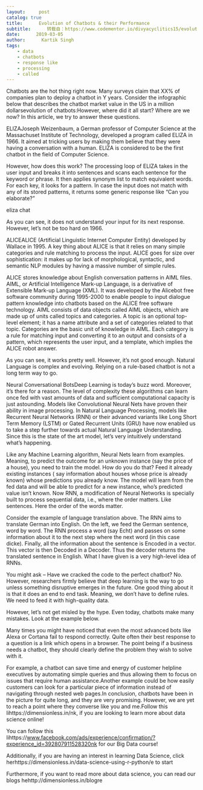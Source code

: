 ```yaml
---
layout:     post
catalog: true
title:      Evolution of Chatbots & their Performance
subtitle:      转载自：https://www.codementor.io/divyacyclitics15/evolution-of-chatbots-their-performance-srbo2azm0
date:      2019-03-05
author:      Kartik Singh
tags:
    - data
    - chatbots
    - response like
    - processing
    - called
---
```


Chatbots are the hot thing right now. Many surveys claim that XX% of companies plan to deploy a chatbot in Y years. Consider the infographic below that describes the chatbot market value in the US in a million dollarsevolution of chatbots:However, where did it all start? Where are we now? In this article, we try to answer these questions.

ELIZAJoseph Weizenbaum, a German professor of Computer Science at the Massachuset Institute of Technology, developed a program called ELIZA in 1966. It aimed at tricking users by making them believe that they were having a conversation with a human. ELIZA is considered to be the first chatbot in the field of Computer Science.

However, how does this work? The processing loop of ELIZA takes in the user input and breaks it into sentences and scans each sentence for the keyword or phrase. It then applies synonym list to match equivalent words. For each key, it looks for a pattern. In case the input does not match with any of its stored patterns, it returns some generic response like “Can you elaborate?”

eliza chat

As you can see, it does not understand your input for its next response. However, let’s not be too hard on 1966.

ALICEALICE (Artificial Linguistic Internet Computer Entity) developed by Wallace in 1995. A key thing about ALICE is that it relies on many simple categories and rule matching to process the input. ALICE goes for size over sophistication: it makes up for lack of morphological, syntactic, and semantic NLP modules by having a massive number of simple rules.

ALICE stores knowledge about English conversation patterns in AIML files. AIML, or Artificial Intelligence Mark-up Language, is a derivative of Extensible Mark-up Language (XML). It was developed by the Alicebot free software community during 1995-2000 to enable people to input dialogue pattern knowledge into chatbots based on the ALICE free software technology. AIML consists of data objects called AIML objects, which are made up of units called topics and categories. A topic is an optional top-level element; it has a name attribute and a set of categories related to that topic. Categories are the basic unit of knowledge in AIML. Each category is a rule for matching input and converting it to an output and consists of a pattern, which represents the user input, and a template, which implies the ALICE robot answer.

As you can see, it works pretty well. However, it’s not good enough. Natural Language is complex and evolving. Relying on a rule-based chatbot is not a long term way to go.

Neural Conversational BotsDeep Learning is today’s buzz word. Moreover, it’s there for a reason. The level of complexity these algorithms can learn once fed with vast amounts of data and sufficient computational capacity is just astounding. Models like Convolutional Neural Nets have proven their ability in image processing. In Natural Language Processing, models like Recurrent Neural Networks (RNN) or their advanced variants like Long Short Term Memory (LSTM) or Gated Recurrent Units (GRU) have now enabled us to take a step further towards actual Natural Language Understanding. Since this is the state of the art model, let’s very intuitively understand what’s happening.

Like any Machine Learning algorithm, Neural Nets learn from examples. Meaning, to predict the outcome for an unknown instance (say the price of a house), you need to train the model. How do you do that? Feed it already existing instances ( say information about houses whose price is already known) whose predictions you already know. The model will learn from the fed data and will be able to predict for a new instance, who’s predicted value isn’t known. Now RNN, a modification of Neural Networks is specially built to process sequential data, i.e., where the order matters. Like sentences. Here the order of the words matter.

Consider the example of language translation above. The RNN aims to translate German into English. On the left, we feed the German sentence, word by word. The RNN process a word (say Echt) and passes on some information about it to the next step where the next word (in this case dicke). Finally, all the information about the sentence is Encoded in a vector. This vector is then Decoded in a Decoder. Thus the decoder returns the translated sentence in English. What I have given is a very high-level idea of RNNs.

You might ask – Have we cracked the code to the perfect chatbot? No. However, researchers firmly believe that deep learning is the way to go unless something disruptive emerges in the future. One good thing about it is that it does an end to end task. Meaning, we don’t have to define rules. We need to feed it with high-quality data.

However, let’s not get misled by the hype. Even today, chatbots make many mistakes. Look at the example below.

Many times you might have noticed that even the most advanced bots like Alexa or Cortana fail to respond correctly. Quite often their best response to a question is a link which opens in a browser. The point being if a business needs a chatbot, they should clearly define the problem they wish to solve with it.

For example, a chatbot can save time and energy of customer helpline executives by automating simple queries and thus allowing them to focus on issues that require human assistance.Another example could be how easily customers can look for a particular piece of information instead of navigating through nested web pages.In conclusion, chatbots have been in the picture for quite long, and they are very promising. However, we are yet to reach a point where they converse like you and me.Follow this lihttps://dimensionless.in/nk, if you are looking to learn more about data science online!

You can follow this lihttps://www.facebook.com/ads/experience/confirmation/?experience_id=392807911528320nk for our Big Data course!

Additionally, if you are having an interest in learning Data Science, click herhttps://dimensionless.in/data-science-using-r-python/e to start

Furthermore, if you want to read more about data science, you can read our blogs hehttp://dimensionless.in/blogre
